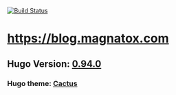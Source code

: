 [![Build Status](https://drone.magnatox.com/api/badges/tonymmm1/blog.magnatox.com/status.svg?ref=refs/heads/master)](https://drone.magnatox.com/tonymmm1/blog.magnatox.com)

# <https://blog.magnatox.com>

## Hugo Version: [0.94.0](https://github.com/gohugoio/hugo/releases)

### Hugo theme: [Cactus](https://themes.gohugo.io/hugo-theme-cactus/)
